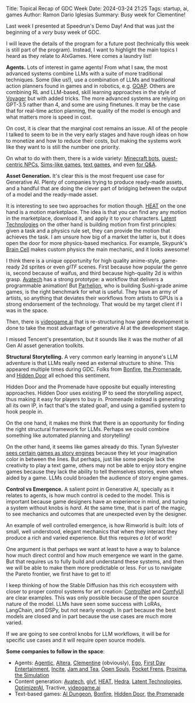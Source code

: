 Title: Topical Recap of GDC Week
Date: 2024-03-24 21:25
Tags: startup, ai, games
Author: Ramon Dario Iglesias
Summary: Busy week for Clementine!

Last week I presented at Speedrun's Demo Day! And that was just the beginning of a *very* busy week of GDC. 

I will leave the details of the program for a future post (technically this week is still part of the program). Instead, I want to highlight the main topics I heard as they relate to AIxGames. Here comes a laundry list!

**Agents.**
Lots of interest in game agents! From what I saw, the most advanced systems combine LLMs with a suite of more traditional techniques. Some (like us!), use a combination of LLMs and traditional action planners found in games and in robotics, e.g. [GOAP](https://medium.com/@vedantchaudhari/goal-oriented-action-planning-34035ed40d0b). Others are combining RL and LLM-based, skill learning approaches in the style of [Voyager](https://arxiv.org/pdf/2305.16291.pdf) but with added tricks. The more advanced systems are relying on GPT-3.5 rather than 4, and some are using finetunes. It may be the case that for real-time action planning, the quality of the model is enough and what matters more is speed in cost.

On cost, it is clear that the marginal cost remains an issue. All of the people I talked to seem to be in the very early stages and have rough ideas on how to monetize and how to reduce their costs, but making the systems work like they want to is still the number one priority.

On what to do with them, there is a wide variety: [Minecraft bots](https://www.youtube.com/watch?v=gvkEHrLLI4k), [quest-centric NPCs](https://twitter.com/FirstDayGG/status/1764483275027095840), [Sims-like games](https://twitter.com/peggy_wang/status/1767656498212356597), [text games](https://www.thepromenade.ai/), and even [for Q&A](https://www.agentic.ai/).


**Asset Generation.**
It's clear this is the most frequent use case for Generative AI. Plenty of companies trying to produce ready-made assets, and a handful that are doing the clever part of bridging between the output of a model and the ready-made asset. 

It is interesting to see two approaches for motion though. [HEAT](https://heat.tech/) on the one hand is a motion marketplace. The idea is that you can find any any motion in the marketplace, download it, and apply it to your characters. [Latent Technologies](https://www.latent-technology.com/) on the other hand is building motion from first principles: given a task and a physics rule set, they can provide the motion that achieves the task. I am unsure how big of a market the latter is, but it does open the door for more physics-based mechanics. For example, Skypunk's [Brain Cell](https://store.steampowered.com/app/851720/Brain_Cell/) makes custom physics the main mechanic, and it looks awesome!

I think there is a unique opportunity for high quality anime-style, game-ready 2d sprites or even _glTF_ scenes. First because how popular the genre is, second because of waifus, and third because high-quality 2d is within grasp. [Avatech](https://www.avatech.ai/) has a strong prototype: a workflow that delivers a programmable animation! But [Parhelion](https://parhelion.gg/), who is building Sushi-grade anime games, is the right benchmark for what is useful. They have an army of artists, so anything that deviates their workflows from artists to GPUs is a strong endorsement of the technology. That would be my target client if I was in the space.

Then, there is [videogame.ai](https://videogame.ai/) that is re-structuring how game development is done to take the most advantage of generative AI at the development stage.

I missed Tencent's presentation, but it sounds like it was the mother of all Gen AI asset generation toolkits. 

**Structural Storytelling.**
A very common early learning in anyone's LLM adventure is that LLMs really need an external structure to shine. This appeared multiple times during GDC. Folks from [Bonfire](https://www.trybonfire.ai/), [the Promenade](https://www.thepromenade.ai/), and [Hidden Door](https://www.hiddendoor.co/) all echoed this sentiment.

Hidden Door and the Promenade have opposite but equally interesting approaches. Hidden Door uses existing IP to seed the storytelling aspect, thus making it easy for players to buy in. Promenade instead is generating all its own IP, in fact that's the stated goal!, and using a gamified system to hook people in. 

On the one hand, it makes me think that there is an opportunity for finding the right structural framework for LLMs. Perhaps we could combine something like automated planning and storytelling! 

On the other hand, it seems like games already do this. Tynan Sylvester [sees certain games as story engines](https://www.gdcvault.com/play/1024232/-RimWorld-Contrarian-Ridiculous-and) because they let your imagination color in between the lines. But perhaps, just like some people lack the creativity to play a text game, others may not be able to enjoy story engine games because they lack the ability to tell themselves stories, even when aided by a game. LLMs could broaden the audience of story engine games. 

**Control vs Emergence.**
A salient point in Generative AI, specially as it relates to agents, is how much control is ceded to the model. This is important because game designers have an experience in mind, and tuning a system without knobs is *hard*. At the same time, that is part of the magic, to see mechanics and outcomes that are unexpected even by the designer. 

An example of well controlled emergence, is how Rimworld is built: lots of small, well understood, elegant mechanics that when they interact they produce a rich and varied experience. But this requires _a lot_ of work! 

One argument is that perhaps we want at least to have a way to balance how much direct control and how much emergence we want in the game. But that requires us to fully build and understand these systems, and then we will be able to make them more predictable or less. For us to navigate the Pareto frontier, we first have to get to it!

I keep thinking of how the Stable Diffusion has this rich ecosystem with closer to proper control systems for art creation: [ControlNet](https://github.com/lllyasviel/ControlNet) and [ComfyUI](https://github.com/comfyanonymous/ComfyUI) are clear examples. This was only possible because of the open source nature of the model. LLMs have seen some success with LoRAs, LangChain, and DSPy, but not nearly enough. In part because the best models are closed and in part because the use cases are much more varied. 

If we are going to see control knobs for LLM workflows, it will be for specific use cases and it will require open source models.

**Some companies to follow in the space**:

- Agents: [Agentic](https://www.agentic.ai/), [Altera](https://twitter.com/Altera_AL), [Clementine](https://twitter.com/ClementineInc) (obviously), [Ego](https://twitter.com/ego_ai_), [First Day Entertainment](https://twitter.com/FirstDayGG), [Incite](https://incite.dev/), [Jam and Tea](https://twitter.com/JamandTeaTime), [Open Souls](https://www.socialagi.dev/), [Pocket Frens](https://www.pocketfrens.xyz/), [Proxima](https://twitter.com/studioproxima?lang=en), [the Simulation](https://www.thesimulation.ai/)
- Content generation: [Avatech](https://www.avatech.ai/), [glyf](https://glyf.space/), [HEAT](https://heat.tech/), [Hedra](https://www.hedra.com/), [Latent Technologies](https://www.latent-technology.com/), [OptimizerAI](https://www.optimizerai.xyz/), Tractive, [videogame.ai](https://videogame.ai/)
- Text-based games: [AI Dungeon](https://aidungeon.com/), [Bonfire](https://www.trybonfire.ai/), [Hidden Door](https://www.hiddendoor.co/), [the Promenade](https://www.thepromenade.ai/)